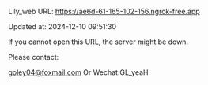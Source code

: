 Lily_web URL: https://ae6d-61-165-102-156.ngrok-free.app

Updated at: 2024-12-10 09:51:30

If you cannot open this URL, the server might be down.

Please contact: 

goley04@foxmail.com Or Wechat:GL_yeaH